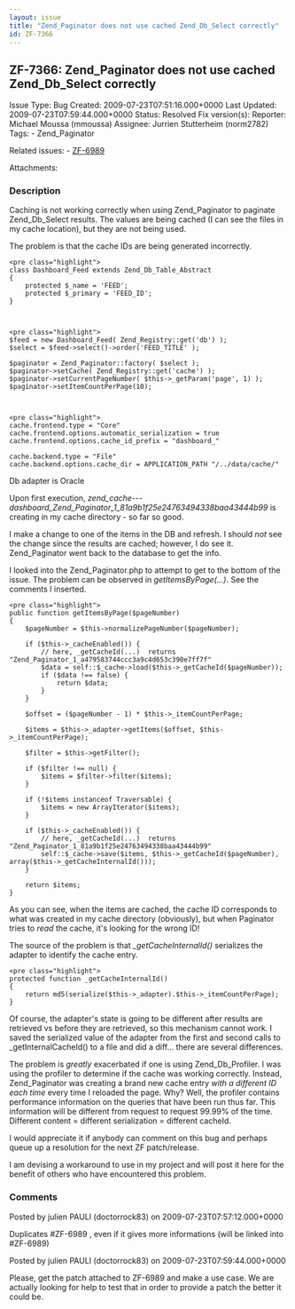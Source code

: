 ```yaml
---
layout: issue
title: "Zend_Paginator does not use cached Zend_Db_Select correctly"
id: ZF-7366
---
```


ZF-7366: Zend\_Paginator does not use cached Zend\_Db\_Select correctly
-----------------------------------------------------------------------

 Issue Type: Bug Created: 2009-07-23T07:51:16.000+0000 Last Updated: 2009-07-23T07:59:44.000+0000 Status: Resolved Fix version(s): 
 Reporter:  Michael Moussa (mmoussa)  Assignee:  Jurrien Stutterheim (norm2782)  Tags: - Zend\_Paginator
 
 Related issues: - [ZF-6989](/issues/browse/ZF-6989)
 
 Attachments: 
### Description

Caching is not working correctly when using Zend\_Paginator to paginate Zend\_Db\_Select results. The values are being cached (I can see the files in my cache location), but they are not being used.

The problem is that the cache IDs are being generated incorrectly.

 
    <pre class="highlight">
    class Dashboard_Feed extends Zend_Db_Table_Abstract
    {
        protected $_name = 'FEED';
        protected $_primary = 'FEED_ID';
    }


 
    <pre class="highlight">
    $feed = new Dashboard_Feed( Zend_Registry::get('db') );
    $select = $feed->select()->order('FEED_TITLE' );
    
    $paginator = Zend_Paginator::factory( $select );
    $paginator->setCache( Zend_Registry::get('cache') );
    $paginator->setCurrentPageNumber( $this->_getParam('page', 1) );
    $paginator->setItemCountPerPage(10);


 
    <pre class="highlight">
    cache.frontend.type = "Core"
    cache.frontend.options.automatic_serialization = true
    cache.frontend.options.cache_id_prefix = "dashboard_"
    
    cache.backend.type = "File"
    cache.backend.options.cache_dir = APPLICATION_PATH "/../data/cache/"


Db adapter is Oracle

Upon first execution, _zend\_cache---dashboard\_Zend\_Paginator\_1\_81a9b1f25e24763494338baa43444b99_ is creating in my cache directory - so far so good.

I make a change to one of the items in the DB and refresh. I should _not_ see the change since the results are cached; however, I do see it. Zend\_Paginator went back to the database to get the info.

I looked into the Zend\_Paginator.php to attempt to get to the bottom of the issue. The problem can be observed in _getItemsByPage(...)_. See the comments I inserted.

 
    <pre class="highlight">
    public function getItemsByPage($pageNumber)
    {
        $pageNumber = $this->normalizePageNumber($pageNumber);
    
        if ($this->_cacheEnabled()) {
            // here, _getCacheId(...)  returns "Zend_Paginator_1_a479583744ccc3a9c4d653c390e7ff7f"
            $data = self::$_cache->load($this->_getCacheId($pageNumber));
            if ($data !== false) {
                return $data;
            }
        }
    
        $offset = ($pageNumber - 1) * $this->_itemCountPerPage;
    
        $items = $this->_adapter->getItems($offset, $this->_itemCountPerPage);
    
        $filter = $this->getFilter();
    
        if ($filter !== null) {
            $items = $filter->filter($items);
        }
    
        if (!$items instanceof Traversable) {
            $items = new ArrayIterator($items);
        }
    
        if ($this->_cacheEnabled()) {
            // here, _getCacheId(...)  returns "Zend_Paginator_1_81a9b1f25e24763494338baa43444b99"
            self::$_cache->save($items, $this->_getCacheId($pageNumber), array($this->_getCacheInternalId()));
        }
    
        return $items;
    }


As you can see, when the items are cached, the cache ID corresponds to what was created in my cache directory (obviously), but when Paginator tries to _read_ the cache, it's looking for the wrong ID!

The source of the problem is that _\_getCacheInternalId()_ serializes the adapter to identify the cache entry.

 
    <pre class="highlight">
    protected function _getCacheInternalId()
    {
        return md5(serialize($this->_adapter).$this->_itemCountPerPage);
    }


Of course, the adapter's state is going to be different after results are retrieved vs before they are retrieved, so this mechanism cannot work. I saved the serialized value of the adapter from the first and second calls to \_getInternalCacheId() to a file and did a diff... there are several differences.

The problem is _greatly_ exacerbated if one is using Zend\_Db\_Profiler. I was using the profiler to determine if the cache was working correctly. Instead, Zend\_Paginator was creating a brand new cache entry _with a different ID each time_ every time I reloaded the page. Why? Well, the profiler contains performance information on the queries that have been run thus far. This information will be different from request to request 99.99% of the time. Different content = different serialization = different cacheId.

I would appreciate it if anybody can comment on this bug and perhaps queue up a resolution for the next ZF patch/release.

I am devising a workaround to use in my project and will post it here for the benefit of others who have encountered this problem.

 

 

### Comments

Posted by julien PAULI (doctorrock83) on 2009-07-23T07:57:12.000+0000

Duplicates #ZF-6989 , even if it gives more informations (will be linked into #ZF-6989)

 

 

Posted by julien PAULI (doctorrock83) on 2009-07-23T07:59:44.000+0000

Please, get the patch attached to ZF-6989 and make a use case. We are actually looking for help to test that in order to provide a patch the better it could be.

 

 